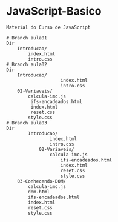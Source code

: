 # JavaScript-Basico
	Material do Curso de JavaScript

	# Branch aula01
	Dir 
		Introducao/
			index.html
			intro.css
	# Branch aula02
	Dir 
		Introducao/
                       	index.html
                       	intro.css
		02-Variaveis/
			calcula-imc.js
			 ifs-encadeados.html
			 index.html
			 reset.css
			style.css
	# Branch aula03
	Dir
        	Introducao/
                	index.html
                	intro.css
                02-Variaveis/
                	calcula-imc.js
                        ifs-encadeados.html
                        index.html
                        reset.css
                        style.css
		03-Conhecendo-DOM/
			calcula-imc.js
			dom.html
			ifs-encadeados.html
			index.html
			reset.css
			style.css

		
		
